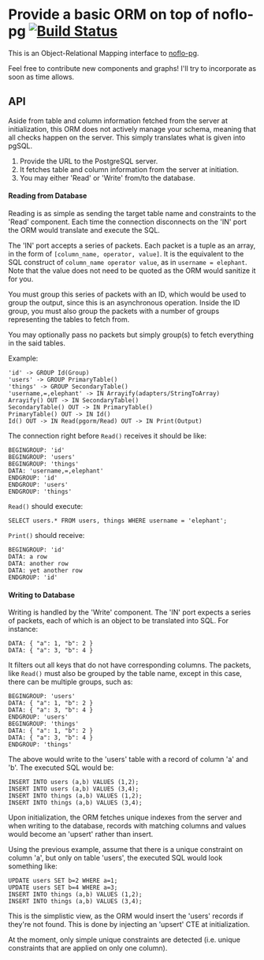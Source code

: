 Provide a basic ORM on top of noflo-pg [![Build Status](https://secure.travis-ci.org/kenhkan/noflo-pgorm.png?branch=master)](https://travis-ci.org/kenhkan/noflo-pgorm)
===============================

This is an Object-Relational Mapping interface to
[noflo-pg](https://github.com/kenhkan/noflo-pg).

Feel free to contribute new components and graphs! I'll try to
incorporate as soon as time allows.


API
------------------------------

Aside from table and column information fetched from the server at
initialization, this ORM does not actively manage your schema, meaning
that all checks happen on the server. This simply translates what is
given into pgSQL.

  1. Provide the URL to the PostgreSQL server.
  2. It fetches table and column information from the server at
     initiation.
  3. You may either 'Read' or 'Write' from/to the database.

#### Reading from Database

Reading is as simple as sending the target table name and constraints to
the 'Read' component. Each time the connection disconnects on the 'IN'
port the ORM would translate and execute the SQL.

The 'IN' port accepts a series of packets. Each packet is a tuple as an
array, in the form of `[column_name, operator, value]`.  It is the
equivalent to the SQL construct of `column_name operator value`, as in
`username = elephant`. Note that the value does not need to be quoted as
the ORM would sanitize it for you.

You must group this series of packets with an ID, which would be used to
group the output, since this is an asynchronous operation. Inside the ID
group, you must also group the packets with a number of groups
representing the tables to fetch from.

You may optionally pass no packets but simply group(s) to fetch
everything in the said tables.

Example:

    'id' -> GROUP Id(Group)
    'users' -> GROUP PrimaryTable()
    'things' -> GROUP SecondaryTable()
    'username,=,elephant' -> IN Arrayify(adapters/StringToArray)
    Arrayify() OUT -> IN SecondaryTable()
    SecondaryTable() OUT -> IN PrimaryTable()
    PrimaryTable() OUT -> IN Id()
    Id() OUT -> IN Read(pgorm/Read) OUT -> IN Print(Output)

The connection right before `Read()` receives it should be like:

    BEGINGROUP: 'id'
    BEGINGROUP: 'users'
    BEGINGROUP: 'things'
    DATA: 'username,=,elephant'
    ENDGROUP: 'id'
    ENDGROUP: 'users'
    ENDGROUP: 'things'

`Read()` should execute:

    SELECT users.* FROM users, things WHERE username = 'elephant';

`Print()` should receive:

    BEGINGROUP: 'id'
    DATA: a row
    DATA: another row
    DATA: yet another row
    ENDGROUP: 'id'

#### Writing to Database

Writing is handled by the 'Write' component. The 'IN' port expects a
series of packets, each of which is an object to be translated into SQL.
For instance:

    DATA: { "a": 1, "b": 2 }
    DATA: { "a": 3, "b": 4 }

It filters out all keys that do not have corresponding columns. The
packets, like `Read()` must also be grouped by the table name, except
in this case, there can be multiple groups, such as:

    BEGINGROUP: 'users'
    DATA: { "a": 1, "b": 2 }
    DATA: { "a": 3, "b": 4 }
    ENDGROUP: 'users'
    BEGINGROUP: 'things'
    DATA: { "a": 1, "b": 2 }
    DATA: { "a": 3, "b": 4 }
    ENDGROUP: 'things'

The above would write to the 'users' table with a record of column 'a'
and 'b'. The executed SQL would be:

    INSERT INTO users (a,b) VALUES (1,2);
    INSERT INTO users (a,b) VALUES (3,4);
    INSERT INTO things (a,b) VALUES (1,2);
    INSERT INTO things (a,b) VALUES (3,4);

Upon initialization, the ORM fetches unique indexes from the server and
when writing to the database, records with matching columns and values
would become an 'upsert' rather than insert.

Using the previous example, assume that there is a unique constraint on
column 'a', but only on table 'users', the executed SQL would look
something like:

    UPDATE users SET b=2 WHERE a=1;
    UPDATE users SET b=4 WHERE a=3;
    INSERT INTO things (a,b) VALUES (1,2);
    INSERT INTO things (a,b) VALUES (3,4);

This is the simplistic view, as the ORM would insert the 'users' records
if they're not found. This is done by injecting an 'upsert' CTE at
initialization.

At the moment, only simple unique constraints are detected (i.e. unique
constraints that are applied on only one column).
